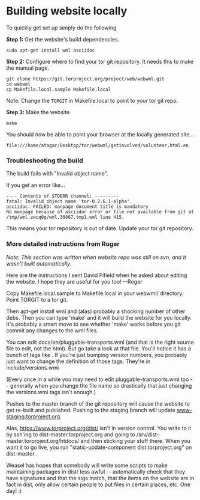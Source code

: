 # Building website locally

To quickly get set up simply do the following

 __Step 1:__ Get the website's build dependencies.

    sudo apt-get install wml asciidoc

  __Step 2:__ Configure where to find your tor git repository. It needs this to make the
     manual page.

    git clone https://git.torproject.org/project/web/webwml.git
    cd webwml
    cp Makefile.local.sample Makefile.local
    
Note: Change the `TORGIT` in Makefile.local to point to your tor git repo.

  __Step 3:__ Make the website.

    make

You should now be able to point your browser at the locally generated site...

    file:///home/atagar/Desktop/tor/webwml/getinvolved/volunteer.html.en


### Troubleshooting the build

The build fails with "Invalid object name".

  If you get an error like...

    ---- Contents of STDERR channel: ---------
    fatal: Invalid object name 'tor-0.2.6.1-alpha'.
    asciidoc: FAILED: manpage document title is mandatory
    No manpage because of asciidoc error or file not available from git at /tmp/wml.zwcq0q/wml.30867.tmp1.wml line 415.

  This means your tor repository is out of date. Update your tor git repository.


### More detailed instructions from Roger

_Note: This section was written when website repo was still on svn, and it wasn't built automatically._

Here are the instructions I sent David Fifield when he asked about
editing the website. I hope they are useful for you too! --Roger

Copy Makefile.local.sample to Makefile.local in your webwml/ directory.
Point TORGIT to a tor git.

Then apt-get install wml and (alas) probably a shocking number of other
debs. Then you can type 'make' and it will build the website for you
locally. It's probably a smart move to see whether 'make' works before
you git commit any changes to the wml files.

You can edit docs/en/pluggable-transports.wml (and that is
the right source file to edit, not the html). But go take a
look at that file. You'll notice it has a bunch of tags like
<version-torbrowserbundle>. If you're just bumping version
numbers, you probably just want to change the definition of those tags.
They're in include/versions.wmi

(Every once in a while you may need to edit pluggable-transports.wml
too -- generally when you change the file name so drastically that just
changing the versions.wmi tags isn't enough.)

Pushes to the master branch of the git repository will cause the
website to get re-built and published. Pushing to the staging branch
will update www-staging.torproject.org.

Alas, https://www.torproject.org/dist/ isn't in version control. You
write to it by ssh'ing to dist-master.torproject.org and going to
/srv/dist-master.torproject.org/htdocs/ and then sticking your stuff
there. When you want it to go live, you run
"static-update-component dist.torproject.org" on dist-master.

Weasel has hopes that somebody will write some scripts to make maintaining
packages in dist/ less awful -- automatically check that they have
signatures and that the sigs match, that the items on the website are in
fact in dist, only allow certain people to put files in certain places,
etc. One day! :)


